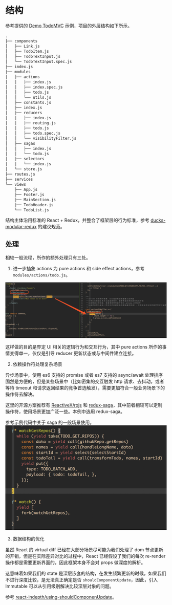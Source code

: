 # 结构

参考提供的 [Demo TodoMVC](https://github.com/L-Jovi/exer-web/tree/master/react-practice) 示例，项目的外层结构如下所示。

```
.
├── components
│   ├── Link.js
│   ├── TodoItem.js
│   ├── TodoTextInput.js
│   └── TodoTextInput.spec.js
├── index.js
├── modules
│   ├── actions
│   │   ├── index.js
│   │   ├── index.spec.js
│   │   ├── todo.js
│   │   └── utils.js
│   ├── constants.js
│   ├── index.js
│   ├── reducers
│   │   ├── index.js
│   │   ├── routing.js
│   │   ├── todo.js
│   │   ├── todo.spec.js
│   │   └── visibilityFilter.js
│   ├── sagas
│   │   ├── index.js
│   │   └── todo.js
│   ├── selectors
│   │   └── index.js
│   └── store.js
├── routes.js
├── services
└── views
    ├── App.js
    ├── Footer.js
    ├── MainSection.js
    ├── TodoHeader.js
    └── TodoList.js
```

结构主体沿用标准的 React + Redux，并整合了框架层的行为标准，参考 [ducks-modular-redux](https://github.com/erikras/ducks-modular-redux) 的建议规范。

## 处理

相较一般流程，所作的额外处理只有三处。

1. 进一步抽象 actions 为 pure actions 和 side effect actions，参考 `modules/actions/todo.js`。

  ![actions](./imgs/actions.png)

  这样做的目的是界定 UI 相关的逻辑行为和交互行为，其中 pure actions 所作的事情变得单一，仅仅是引导 reducer 更新状态或与中间件建立连接。

2. 依赖操作符处理复杂场景

  异步场景中，使用 es6 支持的 promise 或者 es7 支持的 async/await 处理排序固然是方便的，但是某些场景中（比如密集的交互触发 http 请求、去抖动，或者等待 timeout 和请求返回结果的竞争首选触发），需要更加符合一般业务场景下的操作符去解决。
  
  这里的开源方案推荐有 [ReactiveX/rxjs](https://github.com/ReactiveX/rxjs) 和 [redux-saga](https://github.com/redux-saga/redux-saga)，其中前者相较可以定制操作符，使用场景更加广泛一些。本例中选用 redux-saga。
  
  参考示例代码中关于 saga 的一般场景使用。
  ![saga](./imgs/saga.png	)
  
3. 数据结构的优化

  虽然 React 的 virtual diff 已经在大部分场景尽可能为我们处理了 dom 节点更新的开销，但是在实际差异对比的过程中，React 已经假设了我们的每次 re-render 操作都是需要更新界面的，因此框架本身不会对 props 做深度的解析。
  
  这意味着如果我们的 state 是深层嵌套的结构，在发生频繁更新的时候，如果我们不进行深度比较，是无法真正确定是否 `shouldComponentUpdate`，因此，引入 Immutable 可以从引用级别解决比较深层对象的问题。
  
  参考 [react-indepth/using-shouldComponenUpdate](https://developmentarc.gitbooks.io/react-indepth/content/life_cycle/update/using_should_component_update.html)。

